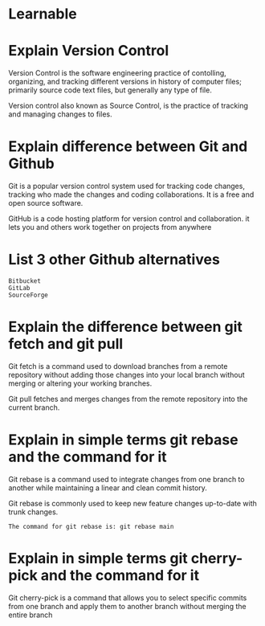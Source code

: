 # Learnable
# Explain Version Control
Version Control is the software engineering practice of contolling, organizing, and tracking different versions in history of computer files; primarily source code text files, but generally any type of file.

Version control also known as Source Control, is the practice of tracking and managing changes to files.

# Explain difference between Git and Github
Git is a popular version control system used for tracking code changes, tracking who made the changes and coding collaborations. It is a free and open source software.

GitHub is a code hosting platform for version control and collaboration. it lets you and others work together on projects from anywhere

# List 3 other Github alternatives
    Bitbucket
    GitLab
    SourceForge
# Explain the difference between git fetch and git pull
Git fetch is a command used to download branches from a remote repository without adding those changes into your local branch without merging or altering your working branches.

Git pull fetches and merges changes from the remote repository into the current branch.

# Explain in simple terms git rebase and the command for it
Git rebase is a command used to integrate changes from one branch to another while maintaining a linear and clean commit history.

Git rebase is commonly used to keep new feature changes up-to-date with trunk changes.

    The command for git rebase is: git rebase main
# Explain in simple terms git cherry-pick and the command for it
Git cherry-pick is a command that allows you to select specific commits from one branch and apply them to another branch without merging the entire branch
